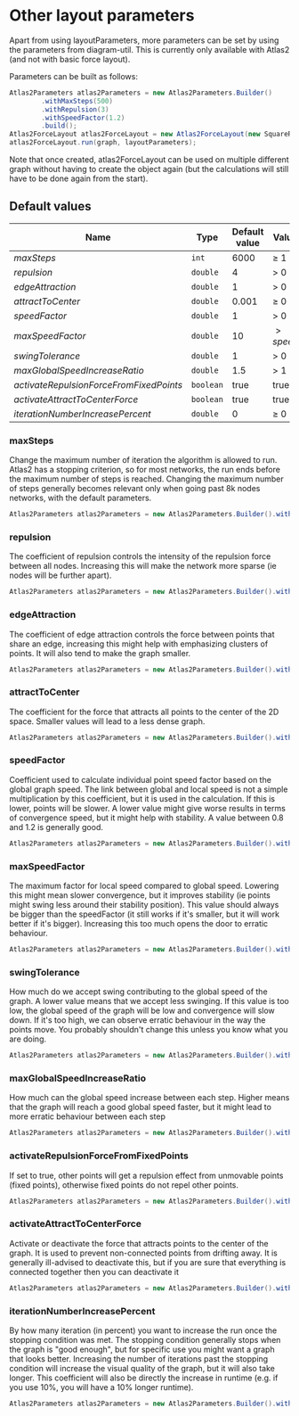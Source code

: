 # Other layout parameters

Apart from using layoutParameters, more parameters can be set by using the parameters from diagram-util.
This is currently only available with Atlas2 (and not with basic force layout).

Parameters can be built as follows:

```java
Atlas2Parameters atlas2Parameters = new Atlas2Parameters.Builder()
        .withMaxSteps(500)
        .withRepulsion(3)
        .withSpeedFactor(1.2)
        .build();
Atlas2ForceLayout atlas2ForceLayout = new Atlas2ForceLayout(new SquareRandomSetup<>(), atlas2Parameters);
atlas2ForceLayout.run(graph, layoutParameters);
```

Note that once created, atlas2ForceLayout can be used on multiple different graph without having to create the object again (but the calculations will still have to be done again from the start).

## Default values

| Name                                    | Type      | Default value | Value range       |
|-----------------------------------------|-----------|---------------|-------------------|
| $maxSteps$                              | `int`     | 6000          | $\geq$ 1          |
| $repulsion$                             | `double`  | 4             | $\gt$ 0           |
| $edgeAttraction$                        | `double`  | 1             | $\gt$ 0           |
| $attractToCenter$                       | `double`  | 0.001         | $\geq$ 0          |
| $speedFactor$                           | `double`  | 1             | $\gt$ 0           |
| $maxSpeedFactor$                        | `double`  | 10            | $\gt speedFactor$ |
| $swingTolerance$                        | `double`  | 1             | $\gt$ 0           |
| $maxGlobalSpeedIncreaseRatio$           | `double`  | 1.5           | $\gt$ 1           |
| $activateRepulsionForceFromFixedPoints$ | `boolean` | true          | true / false      |
| $activateAttractToCenterForce$          | `boolean` | true          | true / false      |
| $iterationNumberIncreasePercent$        | `double`  | 0             | $\geq$ 0          |

### maxSteps

Change the maximum number of iteration the algorithm is allowed to run. Atlas2 has a stopping criterion, so for most networks, the run ends before the maximum
number of steps is reached. Changing the maximum number of steps generally becomes relevant only when going past 8k nodes networks, with the default parameters.

```java
Atlas2Parameters atlas2Parameters = new Atlas2Parameters.Builder().withMaxSteps(500).build();
```

### repulsion

The coefficient of repulsion controls the intensity of the repulsion force between all nodes. Increasing this will make the network more sparse (ie nodes will be further apart).

```java
Atlas2Parameters atlas2Parameters = new Atlas2Parameters.Builder().withRepulsion(10).build();
```

### edgeAttraction

The coefficient of edge attraction controls the force between points that share an edge, increasing this might help with emphasizing clusters of points. It will also tend to make the graph smaller.

```java
Atlas2Parameters atlas2Parameters = new Atlas2Parameters.Builder().withEdgeAttraction(0.5).build();
```

### attractToCenter

The coefficient for the force that attracts all points to the center of the 2D space. Smaller values will lead to a less dense graph.

```java
Atlas2Parameters atlas2Parameters = new Atlas2Parameters.Builder().withAttractToCenter(0.006).build();
```

### speedFactor

Coefficient used to calculate individual point speed factor based on the global graph speed. The link between global and local speed is not a simple multiplication by this coefficient, but it is used in the calculation.
If this is lower, points will be slower. A lower value might give worse results in terms of convergence speed, but it might help with stability.
A value between 0.8 and 1.2 is generally good.

```java
Atlas2Parameters atlas2Parameters = new Atlas2Parameters.Builder().withSpeedFactor(1.1).build();
```

### maxSpeedFactor

The maximum factor for local speed compared to global speed. Lowering this might mean slower convergence, but it improves stability (ie points might swing less around their stability position).
This value should always be bigger than the speedFactor (it still works if it's smaller, but it will work better if it's bigger).
Increasing this too much opens the door to erratic behaviour.

```java
Atlas2Parameters atlas2Parameters = new Atlas2Parameters.Builder().withMaxSpeedFactor(15).build();
```

### swingTolerance

How much do we accept swing contributing to the global speed of the graph. A lower value means that we accept less swinging. 
If this value is too low, the global speed of the graph will be low and convergence will slow down. If it's too high, we can
observe erratic behaviour in the way the points move. You probably shouldn't change this unless you know what you are doing.

```java
Atlas2Parameters atlas2Parameters = new Atlas2Parameters.Builder().withSwingTolerance(1.3).build();
```

### maxGlobalSpeedIncreaseRatio

How much can the global speed increase between each step. Higher means that the graph will reach a good global speed faster, but it might lead to more erratic behaviour between each step

```java
Atlas2Parameters atlas2Parameters = new Atlas2Parameters.Builder().withMaxGlobalSpeedIncreaseRatio(2).build();
```

### activateRepulsionForceFromFixedPoints

If set to true, other points will get a repulsion effect from unmovable points (fixed points), otherwise fixed points do not repel other points.

```java
Atlas2Parameters atlas2Parameters = new Atlas2Parameters.Builder().withActivateRepulsionForceFromFixedPoints(true).build();
```

### activateAttractToCenterForce

Activate or deactivate the force that attracts points to the center of the graph. It is used to prevent non-connected points 
from drifting away. It is generally ill-advised to deactivate this, but if you are sure that everything is connected together then you can deactivate it

```java
Atlas2Parameters atlas2Parameters = new Atlas2Parameters.Builder().withActivateAttractToCenterForce(true).build();
```

### iterationNumberIncreasePercent

By how many iteration (in percent) you want to increase the run once the stopping condition was met.
The stopping condition generally stops when the graph is "good enough", but for specific use you might want a graph that looks better.
Increasing the number of iterations past the stopping condition will increase the visual quality of the graph, but it will also take longer.
This coefficient will also be directly the increase in runtime (e.g. if you use 10%, you will have a 10% longer runtime).

```java
Atlas2Parameters atlas2Parameters = new Atlas2Parameters.Builder().withIterationNumberIncreasePercent(25).build();
```
